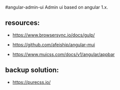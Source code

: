 #angular-admin-ui
Admin ui based on angular 1.x.


## resources:
+ https://www.browsersync.io/docs/gulp/
+ https://github.com/afeiship/angular-mui

+ https://www.muicss.com/docs/v1/angular/appbar


## backup solution:
+ https://purecss.io/ 

